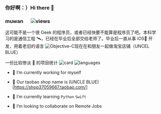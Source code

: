 ### 你好啊：）Hi there 👋 

<!--
**muwan/muwan** is a ✨ _special_ ✨ repository because its `README.md` (this file) appears on your GitHub profile.

Here are some ideas to get you started:

- 🔭 I’m currently working on ...
- 🌱 I’m currently learning ...
- 👯 I’m looking to collaborate on ...
- 🤔 I’m looking for help with ...
- 💬 Ask me about ...
- 📫 How to reach me: ...
- 😄 Pronouns: ...
- ⚡ Fun fact: ...
-->

### muwan &#x2003; ![views](https://views.whatilearened.today/views/github/muwan/muwan.svg)

这可能不是一个很 Geek 的程序员，或者已经快要不能算是程序员了吧。本科学习的是通信工程 🛰️，已经在毕业后全部交给老师了。毕业后一直从事 iOS📱 开发，用着老旧的语言 ![Objective-C](https://img.shields.io/badge/-Objective--C-blue)现在在和朋友一起做淘宝店铺（UNCEL BLUE）

一份比较惨淡 🥺 的项目统计
![card](https://github-readme-stats.vercel.app/api?username=muwan&show_icons=true&line_height=21&show_icons=true&theme=vue&hide_border=true)
![languages](https://github-readme-stats.vercel.app/api/top-langs/?username=muwan&show_icons=true&layout=compact&theme=vue&hide_border=true&hide=html,css)

- 🔭 I’m currently working for myself

- 🍑 Our taobao shop name is (UNCLE BLUE)[https://shop37059667.taobao.com/]

- 🌱 I’m currently learning `Python` `Swift`

- 👯 I’m looking to collaborate on Remote Jobs
